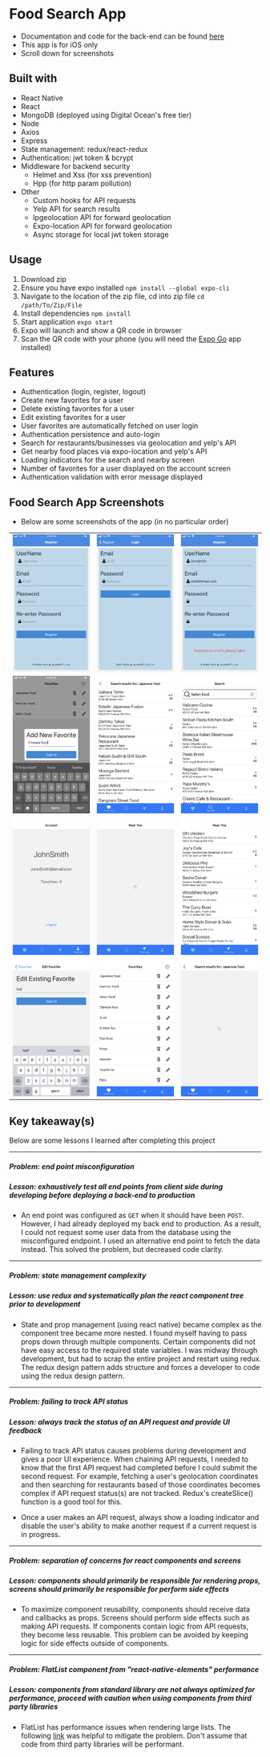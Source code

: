 # Food Search App

-   Documentation and code for the back-end can be found [here](https://github.com/SinghGunkar/food-app-API)
-   This app is for iOS only
-   Scroll down for screenshots

## Built with

-   React Native
-   React
-   MongoDB (deployed using Digital Ocean's free tier)
-   Node
-   Axios
-   Express
-   State management: redux/react-redux
-   Authentication: jwt token & bcrypt
-   Middleware for backend security
    -   Helmet and Xss (for xss prevention)
    -   Hpp (for http param pollution)
-   Other
    -   Custom hooks for API requests
    -   Yelp API for search results
    -   Ipgeolocation API for forward geolocation
    -   Expo-location API for forward geolocation
    -   Async storage for local jwt token storage

## Usage

1.  Download zip
2.  Ensure you have expo installed `npm install --global expo-cli `
3.  Navigate to the location of the zip file, cd into zip file `cd /path/To/Zip/File`
4.  Install dependencies `npm install`
5.  Start application `expo start`
6.  Expo will launch and show a QR code in browser
7.  Scan the QR code with your phone (you will need the [Expo Go](https://expo.dev/client) app installed)

## Features

-   Authentication (login, register, logout)
-   Create new favorites for a user
-   Delete existing favorites for a user
-   Edit existing favorites for a user
-   User favorites are automatically fetched on user login
-   Authentication persistence and auto-login
-   Search for restaurants/businesses via geolocation and yelp's API
-   Get nearby food places via expo-location and yelp's API
-   Loading indicators for the search and nearby screen
-   Number of favorites for a user displayed on the account screen
-   Authentication validation with error message displayed

## Food Search App Screenshots

-   Below are some screenshots of the app (in no particular order)

<div>
    <table>
    <tr>
        <td><img src="./images/1-register-screen.PNG" ></td>
        <td><img src="./images/2-login-screen.PNG" ></td>
        <td><img src="/images/12-registration-error.PNG"></td>
    </tr>
    <tr>
        <td><img src="./images/3-add-fav.PNG" ></td>
        <td><img src="./images/5-search-results-japanese-food.PNG" ></td>
        <td><img src="/images/6-italian-food-search.PNG" ></td>
    </tr>
    <tr>
        <td><img src="./images/7-logout-account-screen.PNG" ></td>
        <td><img src="./images/8-near-you.PNG" ></td>
        <td><img src="/images/9-search-results-near you.PNG"></td>
    </tr>
    <tr>
        <td><img src="./images/10-edit-fav.PNG" ></td>
        <td><img src="./images/11-list-of-favorites.PNG" ></td>
        <td><img src="./images/4-search-for-japanese-food-loading.PNG" ></td>
    </tr>
    </table>
</div>

## Key takeaway(s)

Below are some lessons I learned after completing this project

<hr />

##### Problem: end point misconfiguration

##### Lesson: exhaustively test all end points from client side during developing before deploying a back-end to production

-   An end point was configured as `GET` when it should have been `POST`. However, I had already deployed my back end to production. As a result, I could not request some user data from the database using the misconfigured  endpoint. I used an alternative end point to fetch the data instead. This solved the problem, but decreased code clarity.
<hr />

##### Problem: state management complexity

##### Lesson: use redux and systematically plan the react component tree prior to development

-   State and prop management (using react native) became complex as the component tree became more nested. I found myself having to pass props down through multiple components. Certain components did not have easy access to the required state variables. I was midway through development, but had to scrap the entire project and restart using redux. The redux design pattern adds structure and forces a developer to code using the redux design pattern.
<hr />

##### Problem: failing to track API status

##### Lesson: always track the status of an API request and provide UI feedback

-   Failing to track API status causes problems during development and gives a poor UI experience. When chaining API requests, I needed to know that the first API request had completed before I could submit the second request. For example, fetching a user's geolocation coordinates and then searching for  restaurants based of those coordinates becomes complex if API request status(s) are not tracked. Redux's createSlice() function is a good tool for this.

*   Once a user makes an API request, always show a loading indicator and disable the user's ability to make another request if a current request is in progress.
<hr />

##### Problem: separation of concerns for react components and screens

##### Lesson: components should primarily be responsible for rendering props, screens should primarily be responsible for perform side effects

-   To maximize component reusability, components should receive data and callbacks as props. Screens should perform side effects such as making API requests. If components contain logic from API requests, they become less reusable. This problem can be avoided by keeping logic for side effects outside of components.
<hr />

##### Problem: FlatList component from "react-native-elements" performance

##### Lesson: components from standard library are not always optimized for performance, proceed with caution when using components from third party libraries

-   FlatList has performance issues when rendering large lists. The following [link](https://reactnative.dev/docs/optimizing-flatlist-configuration) was helpful to mitigate the problem. Don't assume that code from third party libraries will be performant.

